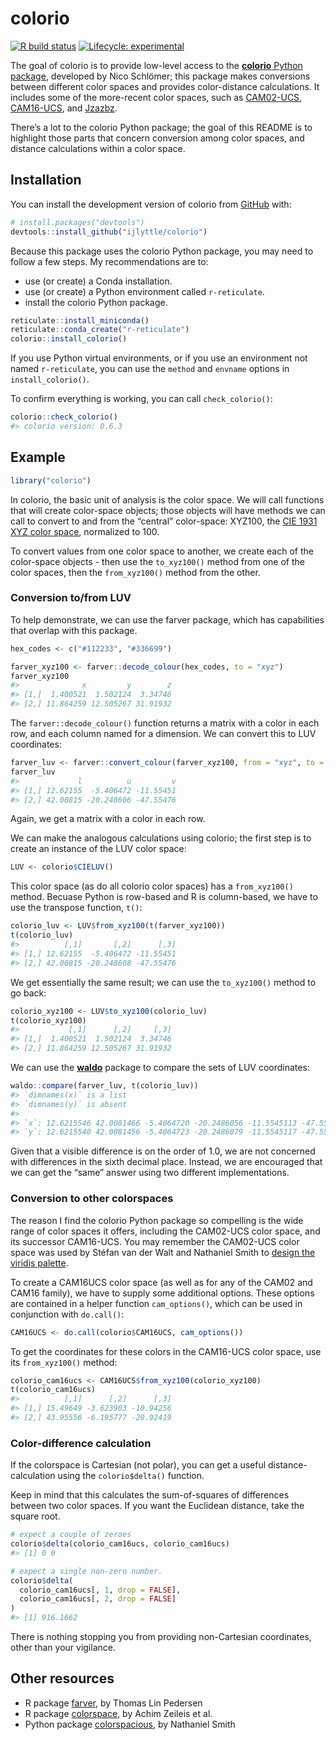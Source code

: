 
<!-- README.md is generated from README.Rmd. Please edit that file -->

# colorio

<!-- badges: start -->

[![R build
status](https://github.com/ijlyttle/colorio/workflows/R-CMD-check/badge.svg)](https://github.com/ijlyttle/colorio/actions)
[![Lifecycle:
experimental](https://img.shields.io/badge/lifecycle-experimental-orange.svg)](https://www.tidyverse.org/lifecycle/#experimental)
<!-- badges: end -->

The goal of colorio is to provide low-level access to the [**colorio**
Python package](https://github.com/nschloe/colorio), developed by Nico
Schlömer; this package makes conversions between different color spaces
and provides color-distance calculations. It includes some of the
more-recent color spaces, such as
[CAM02-UCS](https://en.wikipedia.org/wiki/CIECAM02),
[CAM16-UCS](https://en.wikipedia.org/wiki/Color_appearance_model#CAM16),
and [Jzazbz](https://doi.org/10.1364/OE.25.015131).

There’s a lot to the colorio Python package; the goal of this README is
to highlight those parts that concern conversion among color spaces, and
distance calculations within a color space.

## Installation

You can install the development version of colorio from
[GitHub](https://github.com/) with:

``` r
# install.packages("devtools")
devtools::install_github("ijlyttle/colorio")
```

Because this package uses the colorio Python package, you may need to
follow a few steps. My recommendations are to:

  - use (or create) a Conda installation.
  - use (or create) a Python environment called `r-reticulate`.
  - install the colorio Python package.

<!-- end list -->

``` r
reticulate::install_miniconda()
reticulate::conda_create("r-reticulate")
colorio::install_colorio()
```

If you use Python virtual environments, or if you use an environment not
named `r-reticulate`, you can use the `method` and `envname` options in
`install_colorio()`.

To confirm everything is working, you can call `check_colorio()`:

``` r
colorio::check_colorio()
#> colorio version: 0.6.3
```

## Example

``` r
library("colorio")
```

In colorio, the basic unit of analysis is the color space. We will call
functions that will create color-space objects; those objects will have
methods we can call to convert to and from the “central” color-space:
XYZ100, the [CIE 1931 XYZ color
space](https://en.wikipedia.org/wiki/CIE_1931_color_space), normalized
to 100.

To convert values from one color space to another, we create each of the
color-space objects - then use the `to_xyz100()` method from one of the
color spaces, then the `from_xyz100()` method from the other.

### Conversion to/from LUV

To help demonstrate, we can use the farver package, which has
capabilities that overlap with this package.

``` r
hex_codes <- c("#112233", "#336699")

farver_xyz100 <- farver::decode_colour(hex_codes, to = "xyz")
farver_xyz100
#>              x         y        z
#> [1,]  1.400521  1.502124  3.34746
#> [2,] 11.864259 12.505267 31.91932
```

The `farver::decode_colour()` function returns a matrix with a color in
each row, and each column named for a dimension. We can convert this to
LUV coordinates:

``` r
farver_luv <- farver::convert_colour(farver_xyz100, from = "xyz", to = "luv")
farver_luv
#>             l          u         v
#> [1,] 12.62155  -5.406472 -11.55451
#> [2,] 42.00815 -20.248606 -47.55476
```

Again, we get a matrix with a color in each row.

We can make the analogous calculations using colorio; the first step is
to create an instance of the LUV color space:

``` r
LUV <- colorio$CIELUV()
```

This color space (as do all colorio color spaces) has a `from_xyz100()`
method. Becuase Python is row-based and R is column-based, we have to
use the transpose function, `t()`:

``` r
colorio_luv <- LUV$from_xyz100(t(farver_xyz100))
t(colorio_luv)
#>          [,1]       [,2]      [,3]
#> [1,] 12.62155  -5.406472 -11.55451
#> [2,] 42.00815 -20.248608 -47.55476
```

We get essentially the same result; we can use the `to_xyz100()` method
to go back:

``` r
colorio_xyz100 <- LUV$to_xyz100(colorio_luv)
t(colorio_xyz100)
#>           [,1]      [,2]     [,3]
#> [1,]  1.400521  1.502124  3.34746
#> [2,] 11.864259 12.505267 31.91932
```

We can use the [**waldo**](https://waldo.r-lib.org/) package to compare
the sets of LUV coordinates:

``` r
waldo::compare(farver_luv, t(colorio_luv))
#> `dimnames(x)` is a list
#> `dimnames(y)` is absent
#> 
#> `x`: 12.6215546 42.0081466 -5.4064720 -20.2486056 -11.5545113 -47.5547572
#> `y`: 12.6215540 42.0081456 -5.4064723 -20.2486079 -11.5545117 -47.5547584
```

Given that a visible difference is on the order of 1.0, we are not
concerned with differences in the sixth decimal place. Instead, we are
encouraged that we can get the “same” answer using two different
implementations.

### Conversion to other colorspaces

The reason I find the colorio Python package so compelling is the wide
range of color spaces it offers, including the CAM02-UCS color space,
and its successor CAM16-UCS. You may remember the CAM02-UCS color space
was used by Stéfan van der Walt and Nathaniel Smith to [design the
viridis palette](https://www.youtube.com/watch?v=xAoljeRJ3lU).

To create a CAM16UCS color space (as well as for any of the CAM02 and
CAM16 family), we have to supply some additional options. These options
are contained in a helper function `cam_options()`, which can be used in
conjunction with `do.call()`:

``` r
CAM16UCS <- do.call(colorio$CAM16UCS, cam_options())
```

To get the coordinates for these colors in the CAM16-UCS color space,
use its `from_xyz100()` method:

``` r
colorio_cam16ucs <- CAM16UCS$from_xyz100(colorio_xyz100)
t(colorio_cam16ucs)
#>          [,1]      [,2]      [,3]
#> [1,] 15.49649 -3.623903 -10.94256
#> [2,] 43.95556 -6.195777 -20.92419
```

### Color-difference calculation

If the colorspace is Cartesian (not polar), you can get a useful
distance-calculation using the `colorio$delta()` function.

Keep in mind that this calculates the sum-of-squares of differences
between two color spaces. If you want the Euclidean distance, take the
square root.

``` r
# expect a couple of zeroes
colorio$delta(colorio_cam16ucs, colorio_cam16ucs)
#> [1] 0 0

# expect a single non-zero number.
colorio$delta(
  colorio_cam16ucs[, 1, drop = FALSE], 
  colorio_cam16ucs[, 2, drop = FALSE]
)
#> [1] 916.1662
```

There is nothing stopping you from providing non-Cartesian coordinates,
other than your vigilance.

## Other resources

  - R package [farver](https://farver.data-imaginist.com/), by Thomas
    Lin Pedersen
  - R package [colorspace](http://hclwizard.org/r-colorspace/), by Achim
    Zeileis et al.
  - Python package
    [colorspacious](https://github.com/njsmith/colorspacious), by
    Nathaniel Smith
